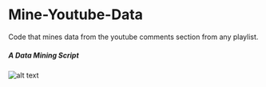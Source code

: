 # Mine-Youtube-Data
Code that mines data from the youtube comments section from any playlist.

##### A Data Mining Script
![alt text](https://github.com/cab-1729/Mine-Youtube-Data/blob/main/GIF.gif)
